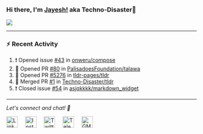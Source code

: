 ### Hi there, I'm [Jayesh!](https://technodisaster.wtf) aka Techno-Disaster👋

<a href="https://github.com/anuraghazra/github-readme-stats">
  <img align="center" src="https://github-readme-stats.vercel.app/api?username=Techno-Disaster&include_all_commits=true&count_private=trueshow_icons=true&icon_color=f3437a&bg_color=30,f2ffe6,e6ffff" />
</a>

---

### :zap: Recent Activity

<!--START_SECTION:activity-->
1. ❗️ Opened issue [#43](https://github.com//onweru/compose/issues/43) in [onweru/compose](https://github.com//onweru/compose)
2. 💪 Opened PR [#80](https://github.com//PalisadoesFoundation/talawa/pull/80) in [PalisadoesFoundation/talawa](https://github.com//PalisadoesFoundation/talawa)
3. 💪 Opened PR [#5276](https://github.com//tldr-pages/tldr/pull/5276) in [tldr-pages/tldr](https://github.com//tldr-pages/tldr)
4. 🎉 Merged PR [#1](https://github.com//Techno-Disaster/tldr/pull/1) in [Techno-Disaster/tldr](https://github.com//Techno-Disaster/tldr)
5. ❗️ Closed issue [#54](https://github.com//asjqkkkk/markdown_widget/issues/54) in [asjqkkkk/markdown_widget](https://github.com//asjqkkkk/markdown_widget)
<!--END_SECTION:activity-->






---

<i> Let's connect and chat! :incoming_envelope: </i>

<a href="https://www.linkedin.com/in/techno_disaster"><img src="https://cdn.jsdelivr.net/npm/simple-icons@v3/icons/linkedin.svg" width="30px" alt="LinkedIn"></a> &nbsp; &nbsp;
<a href="https://instagram.com/techno_disaster"><img src="https://cdn.jsdelivr.net/npm/simple-icons@v3/icons/instagram.svg" width="30px" alt="Instagram"></a> &nbsp; &nbsp;
<a href="https://twitter.com/techno_disaster"><img src="https://cdn.jsdelivr.net/npm/simple-icons@v3/icons/twitter.svg" width="30px" alt="Twitter"></a> &nbsp; &nbsp;
<a href="https://t.me/techno_disaster"><img src="https://cdn.jsdelivr.net/npm/simple-icons@v3/icons/telegram.svg" width="30px" alt="Telegram"></a> &nbsp; &nbsp;
<a href="mailto:nirvejayesh@gmail.com"><img src="https://cdn.jsdelivr.net/npm/simple-icons@v3/icons/gmail.svg" width="30px" alt="GMail"></a> &nbsp; &nbsp;
